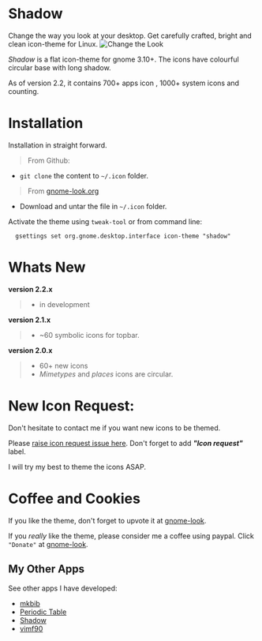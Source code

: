 Shadow
======
Change the way you look at your desktop. Get carefully crafted, bright and clean icon-theme for
Linux.
![Change the Look](http://rudrab.github.io/Shadow/burn-in.gif)


*Shadow* is a flat icon-theme for gnome 3.10+. The icons have colourful circular base with long shadow.

As of version 2.2, it contains 700+ apps icon , 1000+ system icons and counting.

Installation
============
Installation in straight forward.
> From Github:
* `git clone` the content to `~/.icon` folder.

> From [gnome-look.org](https://www.gnome-look.org/content/show.php/Shadow?content=170398)
* Download and untar the file in `~/.icon` folder.


Activate the theme using `tweak-tool` or from command line:
      
      gsettings set org.gnome.desktop.interface icon-theme "shadow"

Whats New
=========
**version 2.2.x**
  > * in development

**version 2.1.x**
  > * ~60 symbolic icons for topbar.

**version 2.0.x**
  > * 60+ new icons
  > * _Mimetypes_ and _places_ icons are circular. 

New Icon Request:
================
Don't hesitate to contact me if you want new icons to be themed.

Please [raise icon request issue here](https://github.com/rudrab/Shadow/issues). 
Don't forget to add  ***"Icon request"*** label. 

I will try my best to theme the icons ASAP.

Coffee and Cookies
==================
If you like the theme, don't forget to upvote it at [gnome-look](https://www.gnome-look.org/content/show.php/Shadow?content=170398).

If you _really_ like the theme, please consider me a coffee using paypal. Click `"Donate"` at [gnome-look](https://www.gnome-look.org/content/show.php/Shadow?content=170398).

My Other Apps
-------------
See other apps I have developed:
- [mkbib](http://rudrab.github.io/mkbib/)
- [Periodic Table](http://rudrab.github.io/PeriodicTable/)
- [Shadow](http://rudrab.github.io/Shadow/)
- [vimf90](http://rudrab.github.io/vimf90/)
